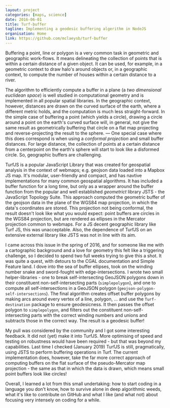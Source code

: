 ```yaml
---
layout: project
categories: [maps, science]
date: 2016-06-01
title: Turf-buffer
tagline: Implementing a geodesic buffering algerithm in NodeJS
organisation: Home
link: https://github.com/mclaeysb/turf-buffer
---
```

Buffering a point, line or polygon is a very common task in geometric and geographic work-flows. It means delineating the collection of points that is within a certain distance of a given object. It can be used, for example, in a geometric context to draw halo's around objects or, in a geographic context, to compute the number of houses within a certain distance to a river.

The algorithm to efficiently compute a buffer in a plane (a _two dimensional euclidean space_) is well studied in computational geometry and is implemented in all popular spatial libraries. In the geographic context, however, distances are drawn on the curved surface of the earth, where a different metric holds, and the computation is much less straight-forward. In the simple case of buffering a point (which yields a circle), drawing a circle around a point on the earth's curved surface will, in general, not give the same result as geometrically buffering that circle on a flat map projecting and reverse-projecting the result to the sphere. — One special case where this does correspond is when using a _conformal projection_ and small buffer distances. For large distance, the collection of points at a certain distance from a centerpoint on the earth's sphere will start to look like a disformed circle. So, geographic buffers are challenging.

TurfJS is a popular JavaScript Library that was created for geospatial analysis in the context of webmaps; e.g. geojson data loaded into a Mapbox JS map. It's modular, user-friendly and compact, and has navtive implementations for many common geospatial algorithms. It has included a buffer function for a long time, but only as a wrapper around the buffer function from the popular and well established _geometrict_ library JSTS - the JavaScript Topology Suite. This approach computed the geometric buffer of the geojson data in the plane of the WGS84 map projection, in which the data's coordinates are stored. This projection not being conformal, the result doesn't look like what you would expect: point buffers are circles in the WGS84 projection, but are rendered as ellipses in the Mercator projection common to webmaps. For a JS decent geographic library like Turf JS, this was unacceptable. Also, the dependence of TurfJS on an extensive external library like JSTS was not in line with its aim. 

I came across this issue in the spring of 2016, and for someone like me with a cartographic background and a love for geometry this felt like a triggering challenge, so I decided to spend two full weeks trying to give this a shot. It was quite a quest, with detours to the CGAL documentation and Simple Feature land. I dove into the sea of buffer ellipses, took on the winding number snake and sword-fought with edge-intersections. I wrote two small helper-libraries - one to break self-intersecting GeoJSON polygons down in their constituent non-self-intersecting parts (`simplepolygon`), and one to compute all self-intersections in a GeoJSON polygon (`geojson-polygon-self-intersections`). The final algorithm creates offset buffer polygons by making arcs around every vertex of a line, polygon, ... and use the `Turf-destination` package to ensure geodesicness. It then passes the offset polygon to `simplepolygon`, and filters out the constituent non-self-intersecting parts with the correct winding numbers and unions and subtracts those in the correct way. The result is a geodesic buffer!

My pull was considered by the community and I got some interesting feedback. It did not (yet) make it into TurfJS. More optimising of speed and testing on robustness would have been required - but that was beyond my capabilities. Last time I checked (January 2019) TurfJS is still, pragmatically, using JSTS to perform buffering operations in Turf. The current implementation does, however, take the far more correct approach of computing buffers on the flat surface of the pseudo-Mercator map projection - the same as that in which the data is drawn, which means small point buffers look like circles!

Overall, I learned a lot from this small undertaking: how to start coding in a language you don't know, how to survive alone in deep algorithmic weeds, what it's like to contribute on GitHub and what I like (and what not) about focusing very intensely on coding for a while.
